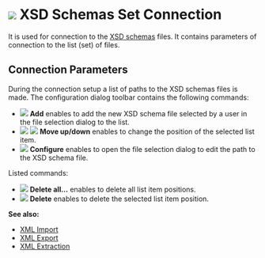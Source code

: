 # ![ ](../../../images/icons/data-sources/file-xml_default.svg) XSD Schemas Set Connection

It is used for connection to the [XSD schemas](https://ru.wikipedia.org/wiki/XML_Schema) files. It contains parameters of connection to the list (set) of files.

## Connection Parameters

During the connection setup a list of paths to the XSD schemas files is made. The configuration dialog toolbar contains the following commands:

* ![ ](../../../images/icons/toolbar-controls/plus_default.svg) **Add** enables to add the new XSD schema file selected by a user in the file selection dialog to the list.
* ![ ](../../../images/icons/toolbar-controls/moveup_default.svg) ![ ](../../../images/icons/toolbar-controls/movedown_default.svg) **Move up/down** enables to change the position of the selected list item.
* ![ ](../../../images/icons/toolbar-controls/edit_default.svg) **Configure** enables to open the file selection dialog to edit the path to the XSD schema file.

Listed commands:

* ![ ](../../../images/icons/toolbar-controls/delete-all_default.svg) **Delete all...** enables to delete all list item positions.
* ![ ](../../../images/icons/toolbar-controls/delete_default.svg) **Delete** enables to delete the selected list item position.

**See also:**

* [XML Import](../../import/xml.md)
* [XML Export](../../export/xml.md)
* [XML Extraction](../../../processors/integration/extracting-xml.md)
